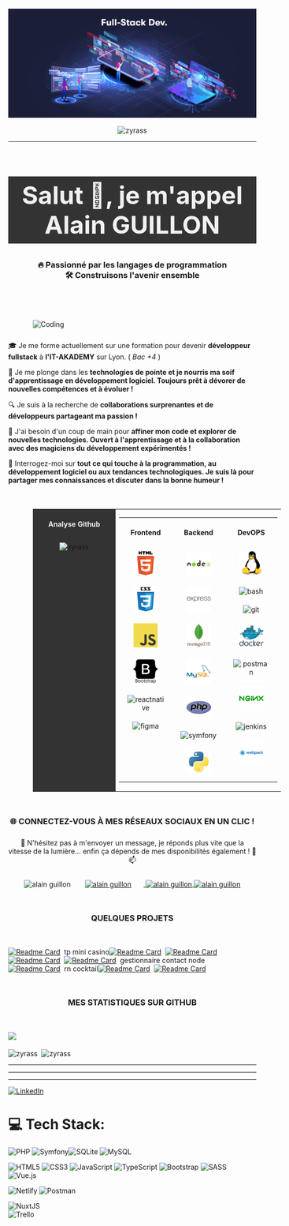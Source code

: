 <p align="center">
    <img src="./result.png" alt="arduino" />
</p>

<p align="center">
    <img
            src="https://komarev.com/ghpvc/?username=zyrass&label=Vue%20de%20mon%20profile&color=0e75b6&style=for-the-badge"
            alt="zyrass"
        />
</p>

---

<h1 align="center" style="font-size: 50px; background-color: #333333; color: #f1f1f1; padding: 8px 16px; box-shadow: 0 0 5px;">Salut 👋, je m'appel Alain GUILLON</h1>

<h3 align="center" style="margin: 25px 0 50px">🔥  Passionné par les langages de programmation <br> 🛠️ Construisons l'avenir ensemble</h3>

<img align="left" alt="Coding" width="500" style="padding:25px 50px" src="https://miro.medium.com/v2/resize:fit:1272/1*ZSVmWGcc1weENb0ShawWxw.gif">

🎓 Je me forme actuellement sur une formation pour devenir **développeur fullstack** à **l'IT-AKADEMY** sur Lyon. ( _Bac +4_ )

🚀 Je me plonge dans les **technologies de pointe et je nourris ma soif d'apprentissage en développement logiciel. Toujours prêt à dévorer de nouvelles compétences et à évoluer !**

🔍 Je suis à la recherche de **collaborations surprenantes et de développeurs partageant ma passion !**

🙏 J'ai besoin d'un coup de main pour **affiner mon code et explorer de nouvelles technologies. Ouvert à l'apprentissage et à la collaboration avec des magiciens du développement expérimentés !**

💬 Interrogez-moi sur **tout ce qui touche à la programmation, au développement logiciel ou aux tendances technologiques. Je suis là pour partager mes connaissances et discuter dans la bonne humeur !** 


<table style="margin: 50px; width=90%">
    <tr>
        <td valign="top" width="33%" style=" background-color:#333333;">
            <h4 style="text-align:center; color:#f1f1f1">Analyse Github</h4>
            <div align="center">
                <img src="https://github-readme-stats.vercel.app/api/top-langs?username=zyrass&show_icons=true&locale=fr&theme=prussian" alt="zyrass" style="padding: 10px 5px;"
/>
            </div> 
        </td>
        <td valign="top" width="66%">
            <table>
                <tr>
                    <td valign="top" width="33%">
                        <div align="center">
                            <h4>Frontend</h4>
                            <img src="https://raw.githubusercontent.com/devicons/devicon/master/icons/html5/html5-original-wordmark.svg" alt="html5" width="50" height="50" style="padding: 10px"/><img src="https://raw.githubusercontent.com/devicons/devicon/master/icons/css3/css3-original-wordmark.svg" alt="css3" width="50" height="50" style="padding: 10px"/><img src="https://raw.githubusercontent.com/devicons/devicon/master/icons/javascript/javascript-original.svg" alt="javascript" width="50" height="50" style="padding: 10px"/><img src="https://raw.githubusercontent.com/devicons/devicon/master/icons/bootstrap/bootstrap-plain-wordmark.svg" alt="bootstrap" width="50" height="50" style="padding: 10px"/><img src="https://reactnative.dev/img/header_logo.svg" alt="reactnative" width="50" height="50" style="padding: 10px"/><img src="https://www.vectorlogo.zone/logos/figma/figma-icon.svg" alt="figma" width="50" height="50" style="padding: 10px"/>
                        </div>
                    </td>
                    <td valign="top" width="33%">
                        <div align="center">
                            <h4>Backend</h4>
                            <img src="https://raw.githubusercontent.com/devicons/devicon/master/icons/nodejs/nodejs-original-wordmark.svg" alt="nodejs" width="50" height="50" style="padding: 10px"/><img src="https://raw.githubusercontent.com/devicons/devicon/master/icons/express/express-original-wordmark.svg" alt="express" width="50" height="50" style="padding: 10px"/><img src="https://raw.githubusercontent.com/devicons/devicon/master/icons/mongodb/mongodb-original-wordmark.svg" alt="mongodb" width="50" height="50" style="padding: 10px"/><img src="https://raw.githubusercontent.com/devicons/devicon/master/icons/mysql/mysql-original-wordmark.svg" alt="mysql" width="50" height="50" style="padding: 10px"/><img src="https://raw.githubusercontent.com/devicons/devicon/master/icons/php/php-original.svg" alt="php" width="50" height="50" style="padding: 10px"/><img src="https://symfony.com/logos/symfony_black_03.svg" alt="symfony" width="50" height="50" style="padding: 10px"/><img src="https://raw.githubusercontent.com/devicons/devicon/master/icons/python/python-original.svg" alt="python" width="50" height="50" style="padding: 10px"/>
                        </div>
                    </td>
                    <td valign="top" width="33%">
                        <div align="center">
                            <h4>DevOPS</h4>
                            <img src="https://raw.githubusercontent.com/devicons/devicon/master/icons/linux/linux-original.svg" alt="linux" width="50" height="50" style="padding: 10px"/><img src="https://www.vectorlogo.zone/logos/gnu_bash/gnu_bash-icon.svg" alt="bash" width="50" height="50" style="padding: 10px"/><img src="https://www.vectorlogo.zone/logos/git-scm/git-scm-icon.svg" alt="git" width="50" height="50" style="padding: 10px"/><img src="https://raw.githubusercontent.com/devicons/devicon/master/icons/docker/docker-original-wordmark.svg" alt="docker" width="50" height="50" style="padding: 10px"/><img src="https://www.vectorlogo.zone/logos/getpostman/getpostman-icon.svg" alt="postman" width="50" height="50" style="padding: 10px"/><img src="https://raw.githubusercontent.com/devicons/devicon/master/icons/nginx/nginx-original.svg" alt="nginx" width="50" height="50" style="padding: 10px"/><img src="https://www.vectorlogo.zone/logos/jenkins/jenkins-icon.svg" alt="jenkins" width="50" height="50" style="padding: 10px"/><img src="https://raw.githubusercontent.com/devicons/devicon/d00d0969292a6569d45b06d3f350f463a0107b0d/icons/webpack/webpack-original-wordmark.svg" alt="webpack" width="50" height="50" style="padding: 10px"/>
                        </div>
                    </td>
                </tr>
            </table>
        </td>
    </tr>
</table>



<h3 align="center" style="margin: 50px 0 25px; text-transform: uppercase">🌐 CONNECTEZ-VOUS À MES RÉSEAUX SOCIAUX EN UN CLIC !</h3>
<p align="center" style="margin: 25px 0">
📩 N'hésitez pas à m'envoyer un message, je réponds plus vite que la vitesse de la lumière... enfin ça dépends de mes disponibilités également ! 💨📫
</p>

<p align="center">
    <img align="center" src="https://raw.githubusercontent.com/rahuldkjain/github-profile-readme-generator/master/src/images/icons/Social/twitter.svg" alt="alain guillon" height="50" width="50" style="padding: 0 25px 0 0"
    />
    <a href="https://linkedin.com/in/alainguillon" target="blank">
        <img align="center" src="https://raw.githubusercontent.com/rahuldkjain/github-profile-readme-generator/master/src/images/icons/Social/linked-in-alt.svg" alt="alain guillon" height="50" width="50" style="padding: 0 25px 0 0"
        />
    </a>
    <a href="https://twitter.com/Zyrass69" target="blank">
        <img align="center" src="https://raw.githubusercontent.com/rahuldkjain/github-profile-readme-generator/master/src/images/icons/Social/twitter.svg" alt="alain guillon" height="50" width="50"
        />
    </a>
    <a href="https://twitter.com/Zyrass69" target="blank">
        <img align="center" src="https://raw.githubusercontent.com/rahuldkjain/github-profile-readme-generator/master/src/images/icons/Social/twitter.svg" alt="alain guillon" height="50" width="50"
        />
    </a>
</p>

<h3 align="center" style="margin: 50px 0; text-transform: uppercase;">Quelques projets</h3>

[![Readme Card](https://github-readme-stats.vercel.app/api/pin/?username=Zyrass&repo=Bash-L_Store&show_owner=true&theme=prussian&title_color=89e051)](https://github.com/Zyrass/Bash-L_Store)&nbsp;&nbsp;tp mini casino[![Readme Card](https://github-readme-stats.vercel.app/api/pin/?username=Zyrass&repo=perso-projet-react-refonte-pizzeria&show_owner=true&theme=prussian&title_color=89e051)](https://github.com/Zyrass/perso-projet-react-refonte-pizzeria)&nbsp;&nbsp;[![Readme Card](https://github-readme-stats.vercel.app/api/pin/?username=Zyrass&repo=perso-projet-react-refonte-pizzeria&show_owner=true&theme=prussian&title_color=20A0FF&card_width=50%&locale=fr)](https://github.com/Zyrass/TP-MiniCasino)&nbsp;&nbsp;[![Readme Card](https://github-readme-stats.vercel.app/api/pin/?username=Zyrass&repo=tkinter_python&show_owner=false&theme=prussian&title_color=3572A5)](https://github.com/Zyrass/tkinter_python)&nbsp;&nbsp;[![Readme Card](https://github-readme-stats.vercel.app/api/pin/?username=Zyrass&repo=perso-projet-vanillajs-virtual-keyboard&theme=prussian&title_color=f1e05a&locale=fr)](https://github.com/Zyrass/vue3_bac_a_sable_decouverte)&nbsp;&nbsp;gestionnaire contact node[![Readme Card](https://github-readme-stats.vercel.app/api/pin/?username=Zyrass&repo=vue3_bac_a_sable_decouverte&theme=prussian&title_color=f1e05a&locale=fr)](https://github.com/Zyrass/vue3_bac_a_sable_decouverte)&nbsp;&nbsp;rn cocktail[![Readme Card](https://github-readme-stats.vercel.app/api/pin/?username=Zyrass&repo=vue3_bac_a_sable_decouverte&theme=prussian&title_color=f1e05a&locale=fr)](https://github.com/Zyrass/vue3_bac_a_sable_decouverte)&nbsp;&nbsp;[![Readme Card](https://github-readme-stats.vercel.app/api/pin/?username=Zyrass&repo=BikeCityVanilla&theme=prussian&title_color=f1e05a&locale=fr)](https://github.com/Zyrass/BikeCityVanilla)&nbsp;&nbsp;

<h3 align="center" style="margin: 50px 0; text-transform: uppercase;">Mes statistiques sur github</h3>

![](https://github-profile-trophy.vercel.app/?username=zyrass&theme=nord&no-frame=false&no-bg=false&margin-w=15&margin-h=15&column=4&locale=fr&row=3)

<img align="center" src="https://github-readme-streak-stats.herokuapp.com/?user=zyrass&theme=prussian&locale=fr" alt="zyrass" />&nbsp;&nbsp;<img align="center" src="https://github-readme-stats.vercel.app/api?username=zyrass&show_icons=true&theme=prussian&locale=fr" alt="zyrass"
/>

---
---
---

[![LinkedIn](https://img.shields.io/badge/LinkedIn-%230077B5.svg?logo=linkedin&logoColor=white)](https://linkedin.com/in/https://www.linkedin.com/in/mohamed-zoghlami-tech-minds)




# 💻 Tech Stack:
![PHP](https://img.shields.io/badge/php-%23777BB4.svg?style=for-the-badge&logo=php&logoColor=white) ![Symfony](https://img.shields.io/badge/symfony-%23000000.svg?style=for-the-badge&logo=symfony&logoColor=white)![SQLite](https://img.shields.io/badge/sqlite-%2307505e.svg?style=for-the-badge&logo=sqlite&logoColor=white) ![MySQL](https://img.shields.io/badge/mysql-%2300f.svg?style=for-the-badge&logo=mysql&logoColor=white) 

![HTML5](https://img.shields.io/badge/html5-%23E34F26.svg?style=for-the-badge&logo=html5&logoColor=white) ![CSS3](https://img.shields.io/badge/css3-%231572B6.svg?style=for-the-badge&logo=css3&logoColor=white) ![JavaScript](https://img.shields.io/badge/javascript-%23323330.svg?style=for-the-badge&logo=javascript&logoColor=%23F7DF1E) ![TypeScript](https://img.shields.io/badge/typescript-%23007ACC.svg?style=for-the-badge&logo=typescript&logoColor=white) ![Bootstrap](https://img.shields.io/badge/bootstrap-%23563D7C.svg?style=for-the-badge&logo=bootstrap&logoColor=white) ![SASS](https://img.shields.io/badge/SASS-hotpink.svg?style=for-the-badge&logo=SASS&logoColor=white) ![Vue.js](https://img.shields.io/badge/vuejs-%2335495e.svg?style=for-the-badge&logo=vuedotjs&logoColor=%234FC08D) 


![Netlify](https://img.shields.io/badge/netlify-%23000000.svg?style=for-the-badge&logo=netlify&logoColor=#00C7B7) ![Postman](https://img.shields.io/badge/Postman-FF6C37?style=for-the-badge&logo=postman&logoColor=white)

![NuxtJS](https://img.shields.io/badge/Nuxt-black?style=for-the-badge&logo=nuxt.js&logoColor=white)   
![Trello](https://img.shields.io/badge/Trello-%23026AA7.svg?style=for-the-badge&logo=Trello&logoColor=white)






<!--

DART  = 00B4AB
C++   = f34b7d
CS    = 178600
JS    = f1e05a
SHELL = 89e051

<img align="center" src="https://github-contributor-stats.vercel.app/api?username=zyrass&limit=3&theme=prussian&locale=fr&combine_all_yearly_contributions=true" alt="zyrass"
/>

 ## 3. Badge des contributeurs
 ![Statistiques de votre référentiel](https://contrib.rocks/image?repo=Tanu-N-Prabhu/Python)






-------------------------------




-->